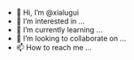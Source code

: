 - 👋 Hi, I’m @xialugui
- 👀 I’m interested in ...
- 🌱 I’m currently learning ...
- 💞️ I’m looking to collaborate on ...
- 📫 How to reach me ...

<!---
xialugui/xialugui is a ✨ special ✨ repository because its `README.md` (this file) appears on your GitHub profile.
You can click the Preview link to take a look at your changes.
--->
